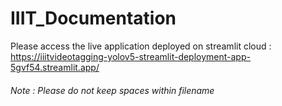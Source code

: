 # IIIT_Documentation

Please access the live application deployed on streamlit cloud : <br/> https://iiitvideotagging-yolov5-streamlit-deployment-app-5gvf54.streamlit.app/ 

<h6><i> Note : Please do not keep spaces within filename</i> </h6>
